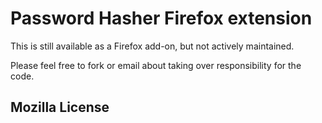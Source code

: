 # Password Hasher Firefox extension

This is still available as a Firefox add-on, but not actively maintained.

Please feel free to fork or email about taking over responsibility for the code.

## Mozilla License

